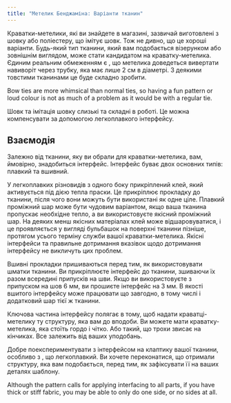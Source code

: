 ```yaml
---
title: "Метелик Бенджаміна: Варіанти тканин"
---
```


Краватки-метелики, які ви знайдете в магазині, зазвичай виготовлені з шовку або поліестеру, що імітує шовк. Тож не дивно, що це хороші варіанти. Будь-який тип тканини, який вам подобається візерунком або зовнішнім виглядом, може стати кандидатом на краватку-метелика. Єдиним реальним обмеженням є , що метелика доведеться вивертати навиворіт через трубку, яка має лише 2 см в діаметрі. З деякими товстими тканинами це буде складно зробити.

Bow ties are more whimsical than normal ties, so having a fun pattern or loud colour is not as much of a problem as it would be with a regular tie.

Шовк та імітація шовку слизькі та складні в роботі. Це можна компенсувати за допомогою легкоплавкого інтерфейсу.

## Взаємодія

Залежно від тканини, яку ви обрали для краватки-метелика, вам, ймовірно, знадобиться інтерфейс. Інтерфейс буває двох основних типів: плавкий та вшивний.

У легкоплавких різновидів з одного боку прикріплений клей, який активується під дією тепла праски. Це прикріплює прокладку до тканини, після чого вони можуть бути використані як одне ціле. Плавкий проміжний шар може бути чудовим варіантом, якщо ваша тканина пропускає необхідне тепло, а ви використовуєте якісний проміжний шар. На деяких менш якісних матеріалах клей може відшаровуватися, і це проявляється у вигляді бульбашок на поверхні тканини пізніше, протягом усього терміну служби вашої краватки-метелика. Якісні інтерфейси та правильне дотримання вказівок щодо дотримання інтерфейсу не викличуть цих проблем.

Вшивні прокладки пришиваються перед тим, як використовувати шматки тканини. Ви прикріплюєте інтерфейс до тканини, зшиваючи їх разом всередині припусків на шви. Якщо ви використовуєте з припуском на шов 6 мм, ви прошиєте інтерфейс на 3 мм. В якості вшитого інтерфейсу може працювати що завгодно, в тому числі і додатковий шар тієї ж тканини.

Ключова частина інтерфейсу полягає в тому, щоб надати краватці-метелику ту структуру, яка вам до вподоби. Ви можете мати краватку-метелика, яка стоїть гордо і чітко. Або такий, що трохи звисає на кінчиках. Все залежить від ваших уподобань.

Добре поекспериментувати з інтерфейсом на клаптику вашої тканини, особливо з , що легкоплавкий. Ви хочете переконатися, що отримали структуру, яка вам подобається, перед тим, як зафіксувати її на ваших деталях шаблону.

Although the pattern calls for applying interfacing to all parts, if you have thick or stiff fabric, you may be able to only do one side, or no sides at all.
